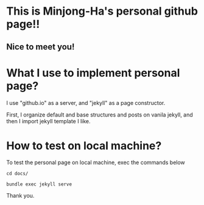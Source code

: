 This is Minjong-Ha's personal github page!!
===========================================

Nice to meet you!
----------------

# What I use to implement personal page?

I use "github.io" as a server, and "jekyll" as a page constructor.

First, I organize default and base structures and posts on vanila jekyll, and then I import jekyll template I like.


# How to test on local machine?

To test the personal page on local machine, exec the commands below

	cd docs/

	bundle exec jekyll serve

Thank you.
